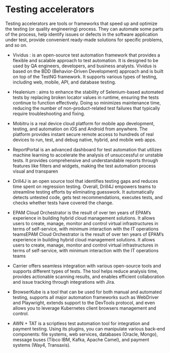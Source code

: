 # Testing accelerators
Testing accelerators are tools or frameworks that speed up and optimize the testing (or quality engineering) process. They can automate some parts of the process, help identify issues or defects in the software application under test, provide convenient ready-made solutions for specific problems, and so on.

- Vividus : is an open-source test automation framework that provides a flexible and scalable approach to test automation. It is designed to be used by QA engineers, developers, and business analysts. Vividus is based on the BDD (Behavior-Driven Development) approach and is built on top of the TestNG framework. It supports various types of testing, including web, mobile, API, and database testing.

- Healenium :  aims to enhance the stability of Selenium-based automated tests by replacing broken locator values in runtime, ensuring the tests continue to function effectively. Doing so minimizes maintenance time, reducing the number of non-product-related test failures that typically require troubleshooting and fixing.

- Mobitru is a real device cloud platform for mobile app development, testing, and automation on iOS and Android from anywhere. The platform provides instant secure remote access to hundreds of real devices to run, test, and debug native, hybrid, and mobile web apps.

- ReportPortal is an advanced dashboard for test automation that utilizes machine learning to accelerate the analysis of unsuccessful or unstable tests. It provides comprehensive and understandable reports through features like filters and widgets, making the test automation process visual and transparen

- Drill4J is an open source tool that identifies testing gaps and reduces time spent on regression testing.
Overall, Drill4J empowers teams to streamline testing efforts by eliminating guesswork. It automatically detects untested code, gets test recommendations, executes tests, and checks whether tests have covered the change.

- EPAM Cloud Orchestrator is the result of over ten years of EPAM’s experience in building hybrid cloud management solutions. It allows users to create, manage, monitor and control virtual infrastructures in terms of self-service, with minimum interaction with the IT operations teamsEPAM Cloud Orchestrator is the result of over ten years of EPAM’s experience in building hybrid cloud management solutions. It allows users to create, manage, monitor and control virtual infrastructures in terms of self-service, with minimum interaction with the IT operations teams

- Carrier offers seamless integration with various open-source tools and supports different types of tests. The tool helps reduce analysis time, provides actionable scanning results, and enables efficient collaboration and issue tracking through integrations with Jira.

- BrowserKube is a tool that can be used for both manual and automated testing, supports all major automation frameworks such as WebDriver and Playwright, extends support to the DevTools protocol, and even allows you to leverage Kubernetes client browsers management and control.

- AWN + TAT is a scriptless test automation tool for integration and payment testing. Using its plugins, you can manipulate various back-end components: file systems, web services, databases (Oracle, Mongo), message buses (Tibco IBM, Kafka, Apache Camel), and payment systems (Way4, Transaxis).


